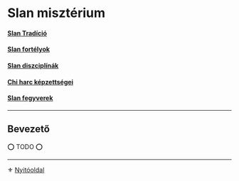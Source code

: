 # Slan misztérium

#### [Slan Tradíció](053_04_slan_tradicio.md)

#### [Slan fortélyok](046_slan_fortelyok.md)

#### [Slan diszciplínák](121_slan_diszciplinak.md)

#### [Chi harc képzettségei](122_chi_harc.md)

#### [Slan fegyverek](123_slan_fegyverek.md)

---
## Bevezető

⭕ TODO ⭕


---

⚜️ [Nyitóoldal](start.md#11-slan-miszt%C3%A9rium)
